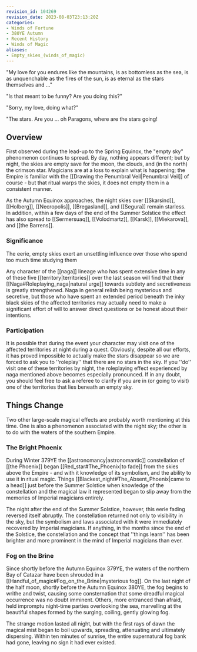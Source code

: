 ```yaml
---
revision_id: 104269
revision_date: 2023-08-03T23:13:20Z
categories:
- Winds of Fortune
- 380YE Autumn
- Recent History
- Winds of Magic
aliases:
- Empty_skies_(winds_of_magic)
---
```



"My love for you endures like the mountains, is as bottomless as the sea, is as unquenchable as the fires of the sun, is as eternal as the stars themselves and ..."

"Is that meant to be funny? Are you doing this?"

"Sorry, my love, doing what?"

"The stars. Are you ... oh Paragons, where are the stars going!

## Overview
First observed during the lead-up to the Spring Equinox, the "empty sky" phenomenon continues to spread. By day, nothing appears different; but by night, the skies are empty save for the moon, the clouds, and (in the north) the crimson star. Magicians are at a loss to explain what is happening; the Empire is familiar with the [[Drawing the Penumbral Veil|Penumbral Veil]] of course - but that ritual warps the skies, it does not empty them in a consistent manner.

As the Autumn Equinox approaches, the night skies over [[Skarsind]], [[Holberg]], [[Necropolis]], [[Bregasland]], and [[Segura]] remain starless. In addition, within a few days of the end of the Summer Solstice the effect has also spread to [[Sermersuaq]], [[Volodmartz]], [[Karsk]], [[Miekarova]], and [[the Barrens]].

### Significance
The eerie, empty skies exert an unsettling influence over those who spend too much time studying them

Any character of the [[naga]] lineage who has spent extensive time in any of these five [[territory|territories]] over the last season will find that their [[Naga#Roleplaying_naga|natural urge]] towards subtlety and secretiveness is greatly strengthened. Naga in general relish being mysterious and secretive, but those who have spent an extended period beneath the inky black skies of the affected territories may actually need to make a significant effort of will to answer direct questions or be honest about their intentions.
### Participation
It is possible that during the event your character may visit one of the affected territories at night during a quest. Obviously, despite all our efforts, it has proved impossible to actually make the stars disappear so we are forced to ask you to ''roleplay'' that there are no stars in the sky. If you ''do'' visit one of these territories by night, the roleplaying effect experienced by naga mentioned above becomes especially pronounced. If in any doubt, you should feel free to ask a referee to clarify if you are in (or going to visit) one of the territories that lies beneath an empty sky.

## Things Change
Two other large-scale magical effects are probably worth mentioning at this time. One is also a phenomenon associated with the night sky; the other is to do with the waters of the southern Empire.
### The Bright Phoenix
During Winter 379YE the [[astronomancy|astronomantic]] constellation of [[the Phoenix]] began [[Red_star#The_Phoenix|to fade]] from the skies above the Empire - and with it knowledge of its symbolism, and the ability to use it in ritual magic. Things [[Blackest_night#The_Absent_Phoenix|came to a head]] just before the Summer Solstice when knowledge of the constellation and the magical law it represented began to slip away from the memories of Imperial magicians entirely.

The night after the end of the Summer Solstice, however, this eerie fading reversed itself abruptly. The constellation returned not only to visibility in the sky, but the symbolism and laws associated with it were immediately recovered by Imperial magicians. If anything, in the months since the end of the Solstice, the constellation and the concept that ''things learn'' has been brighter and more prominent in the mind of Imperial magicians than ever.
### Fog on the Brine
Since shortly before the Autumn Equinox 379YE, the waters of the northern Bay of Catazar have been shrouded in a [[Handful_of_magic#Fog_on_the_Brine|mysterious fog]]. On the last night of the half moon, shortly before the Autumn Equinox 380YE, the fog begins to writhe and twist, causing some consternation that some dreadful magical occurrence was no doubt imminent. Others, more entranced than afraid, held impromptu night-time parties overlooking the sea, marvelling at the beautiful shapes formed by the surging, coiling, gently glowing fog.

The strange motion lasted all night, but with the first rays of dawn the magical mist began to boil upwards, spreading, attenuating and ultimately dispersing. Within ten minutes of sunrise, the entire supernatural fog bank had gone, leaving no sign it had ever existed.